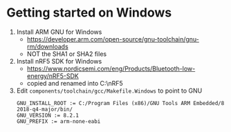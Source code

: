 # Getting started on Windows
1. Install ARM GNU for Windows
    * https://developer.arm.com/open-source/gnu-toolchain/gnu-rm/downloads
    * NOT the SHA1 or SHA2 files
2. Install nRF5 SDK for Windows
    * https://www.nordicsemi.com/eng/Products/Bluetooth-low-energy/nRF5-SDK
    * copied and renamed into C:\nRF5
3. Edit `components/toolchain/gcc/Makefile.Windows` to point to GNU
    ```
    GNU_INSTALL_ROOT := C:/Program Files (x86)/GNU Tools ARM Embedded/8 2018-q4-major/bin/
    GNU_VERSION := 8.2.1
    GNU_PREFIX := arm-none-eabi
    ```